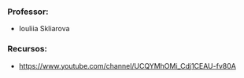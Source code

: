 ### Professor:

- Iouliia Skliarova

### Recursos:

- https://www.youtube.com/channel/UCQYMhOMi_Cdj1CEAU-fv80A

